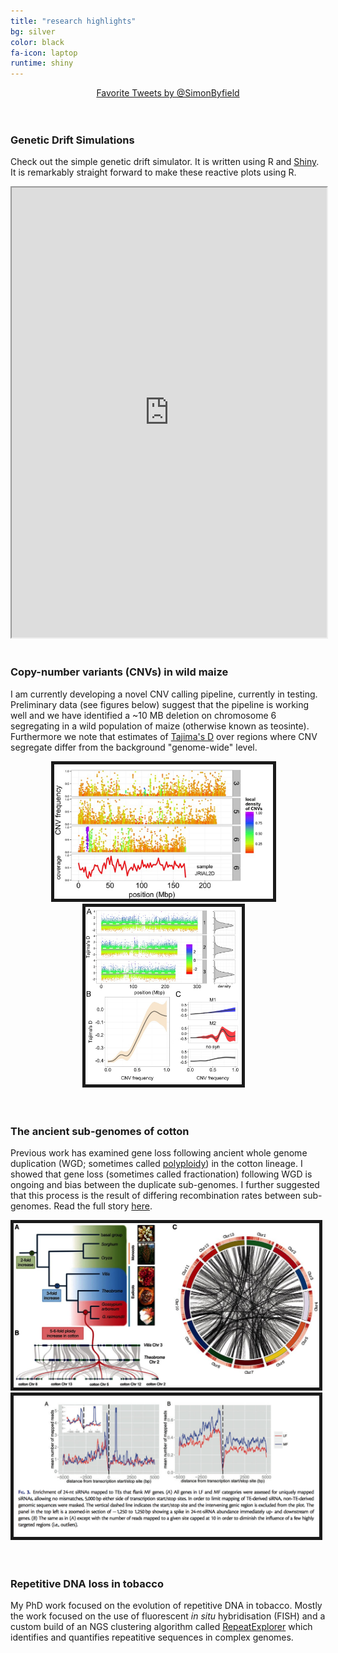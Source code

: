 ```yaml
---
title: "research highlights"
bg: silver
color: black
fa-icon: laptop
runtime: shiny
---
```


<div style="text-align:center">
<a class="twitter-timeline" href="https://twitter.com/SimonByfield/favorites" data-widget-id="614239767882960897">Favorite Tweets by @SimonByfield</a> <script>!function(d,s,id){var js,fjs=d.getElementsByTagName(s)[0],p=/^http:/.test(d.location)?'http':'https';if(!d.getElementById(id)){js=d.createElement(s);js.id=id;js.src=p+"://platform.twitter.com/widgets.js";fjs.parentNode.insertBefore(js,fjs);}}(document,"script","twitter-wjs");</script>   
</div>

<br/> 
<br/> 

### Genetic Drift Simulations

Check out the simple genetic drift simulator. It is written using R and [Shiny](http://shiny.rstudio.com). It is remarkably straight forward to make these reactive plots using R. 

<iframe src="https://xlevolutionist.shinyapps.io/shiny_drift" width="100%" height="720">
  <p>Your browser does not support iframes.</p>
</iframe>   

<br/> 
<br/>       
         
### Copy-number variants (CNVs) in wild maize


I am currently developing a novel CNV calling pipeline, currently in testing. Preliminary data (see figures below) suggest that the pipeline is working well and we have identified a ~10 MB deletion on chromosome 6 segregating in a wild population of maize (otherwise known as teosinte). 
Furthermore we note that estimates of [Tajima's D](https://en.wikipedia.org/wiki/Tajima's_D) over regions where CNV segregate differ from the background "genome-wide" level.
       
<div style="padding-right: 15px;text-align:center">
    <a href="img/fig_2 copy.jpeg"><img src="img/fig_2 copy.jpeg" alt="deletion" title="chr 6 deletion" width="350" border="5" onClick="_gaq.push(['_trackEvent', 'IMGs', 'Image', 'Ironman']);"></a>  
    <a href="img/fig_6 copy.jpeg"><img src="img/fig_6 copy.jpeg" alt="TD" title="TD across the genome" width="250" border="5" onClick="_gaq.push(['_trackEvent', 'IMGs', 'Image', 'Ironman']);"></a>      
</div>   

<br/> 
<br/>       
         
### The ancient sub-genomes of cotton  

Previous work has examined gene loss following ancient whole genome duplication (WGD; sometimes called [polyploidy](https://en.wikipedia.org/wiki/Polyploid)) in the cotton lineage. I showed that gene loss (sometimes called fractionation) following WGD is ongoing and bias between the duplicate sub-genomes. I further suggested that this process is the result of differing recombination rates between sub-genomes. Read the full story [here](http://mbe.oxfordjournals.org/content/32/4/1063).

<div style="float;padding-right: 15px;text-align:center">
    <a href="img/cottonWGD.png"><img src="img/cottonWGD.png" alt="cotton WGDs" title="cotton WGDs" width="600" border="5" onClick="_gaq.push(['_trackEvent', 'IMGs', 'Image', 'Ironman']);"></a>        
</div> 

<div style="float;padding-right: 15px;text-align:center">
    <a href="img/sRNA_TE.tiff"><img src="img/sRNA_TE.tiff" alt="siRNAs" title="siRNA is the ancient sub-genomes of cotton" width="600" border="5" onClick="_gaq.push(['_trackEvent', 'IMGs', 'Image', 'Ironman']);"></a>        
</div> 
    

<br/> 
<br/>       
               
         
### Repetitive DNA loss in tobacco  

My PhD work focused on the evolution of repetitive DNA in tobacco. Mostly the work focused on the use of fluorescent *in situ* hybridisation (FISH) and a custom build of an NGS clustering algorithm called [RepeatExplorer](http://www.repeatexplorer.org) which identifies and quantifies repeatitive sequences in complex genomes.


<script>
  (function(i,s,o,g,r,a,m){i['GoogleAnalyticsObject']=r;i[r]=i[r]||function(){
  (i[r].q=i[r].q||[]).push(arguments)},i[r].l=1*new Date();a=s.createElement(o),
  m=s.getElementsByTagName(o)[0];a.async=1;a.src=g;m.parentNode.insertBefore(a,m)
  })(window,document,'script','//www.google-analytics.com/analytics.js','ga');

  ga('create', 'UA-64425631-1', 'auto');
  ga('send', 'pageview');

</script>

